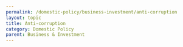 ```yaml
---
permalink: /domestic-policy/business-investment/anti-corruption
layout: topic
title: Anti-corruption
category: Domestic Policy
parent: Business & Investment
---
```

